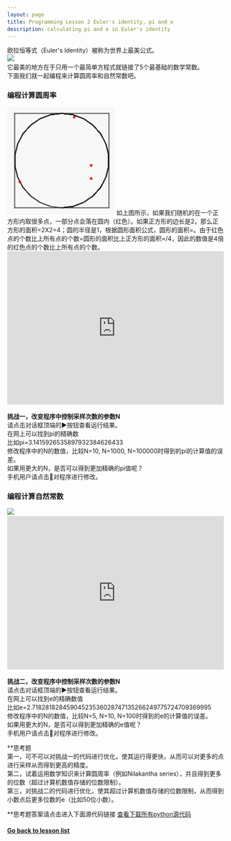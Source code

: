 ```yaml
---
layout: page
title: Programming Lesson 2 Euler's identity, pi and e
description: calculating pi and e in Euler's identity
---
```

欧拉恒等式（Euler's Identity）被称为世界上最美公式。  
<img src="https://camo.githubusercontent.com/8c5ef6305f4eae9b5385c99daae0e8f894d72936/68747470733a2f2f6c617465782e636f6465636f67732e636f6d2f7376672e6c617465783f5c4c617267652673706163653b655e7b695c70697d2b313d30">  
它最美的地方在于只用一个最简单方程式就链接了5个最基础的数学常数。  
下面我们就一起编程来计算圆周率和自然常数吧。

### 编程计算圆周率
<img src="https://github.com/zhazhijibaba/zhazhijibaba_programming_lessons/blob/master/programming_lesson2/mc_pi.gif?raw=true" width="250">  
如上图所示，如果我们随机的在一个正方形内取很多点，一部分点会落在圆内（红色）。如果正方形的边长是2，那么正方形的面积=2X2=4；圆的半径是1，根据圆形面积公式，圆形的面积=。由于红色点的个数比上所有点的个数=圆形的面积比上正方形的面积=/4，因此的数值是4倍的红色点的个数比上所有点的个数。  
<iframe src="https://trinket.io/embed/python/be790901b9" width="100%" height="356" frameborder="0" marginwidth="0" marginheight="0" allowfullscreen></iframe>
  
**挑战一，改变程序中控制采样次数的参数N**  
请点击对话框顶端的:arrow_forward:按钮查看运行结果。  
在网上可以找到pi的精确数  
比如pi=3.1415926535897932384626433  
修改程序中的N的数值，比较N=10, N=1000, N=100000时得到的pi的计算值的误差。  
如果用更大的N，是否可以得到更加精确的pi值呢？  
手机用户请点击:pencil:对程序进行修改。  
      

### 编程计算自然常数
<img src="https://camo.githubusercontent.com/fb5a457c9ce4f4d2d92804c936b6cb4735a99029/68747470733a2f2f6c617465782e636f6465636f67732e636f6d2f7376672e6c617465783f5c4c617267652673706163653b653d5c667261637b317d7b30217d2b5c667261637b317d7b31217d2b5c667261637b317d7b32217d2b5c667261637b317d7b33217d2b5c667261637b317d7b34217d2b5c646f7473" width="250">   
  
<iframe src="https://trinket.io/embed/python/9d621cac46" width="100%" height="356" frameborder="0" marginwidth="0" marginheight="0" allowfullscreen></iframe>  
  
**挑战二，改变程序中控制采样次数的参数N**  
请点击对话框顶端的:arrow_forward:按钮查看运行结果。  
在网上可以找到e的精确数值  
比如e=2.71828182845904523536028747135266249775724709369995  
修改程序中的N的数值，比较N=5, N=10, N=100时得到的e的计算值的误差。  
如果用更大的N，是否可以得到更加精确的e值呢？  
手机用户请点击:pencil:对程序进行修改。  

**思考题  
第一，可不可以对挑战一的代码进行优化，使其运行得更快，从而可以对更多的点进行采样从而得到更高的精度。  
第二，试着运用数学知识来计算圆周率（例如Nilakantha series），并且得到更多的位数（超过计算机数值存储的位数限制）。  
第三，对挑战二的代码进行优化，使其超过计算机数值存储的位数限制，从而得到小数点后更多位数的e（比如50位小数）。

**思考题答案请点击进入下面源代码链接
[查看下载所有python源代码](https://github.com/zhazhijibaba/zhazhijibaba_programming_lessons/tree/master/programming_lesson2)

#### [Go back to lesson list](programming.html)
